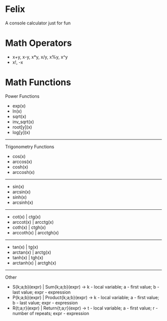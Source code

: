 # Felix
A console calculator just for fun

# Math Operators
- x+y, x-y, x\*y, x/y, x%y, x^y
- x!, -x

# Math Functions
Power Functions
- exp(x)
- ln(x)
- sqrt(x)
- inv_sqrt(x)
- root\[y\](x)
- log\[y\](x)
---
Trigonometry Functions
- cos(x)
- arccos(x)
- cosh(x)
- arccosh(x)
---
- sin(x)
- arcsin(x)
- sinh(x)
- arcsinh(x)
---
- cot(x) | ctg(x)
- arccot(x) | arcctg(x)
- coth(x) | ctgh(x)
- arccoth(x) | arcctgh(x)
---
- tan(x) | tg(x)
- arctan(x) | arctg(x)
- tanh(x) | tgh(x)
- arctanh(x) | arctgh(x)
---
Other
- S{k;a;b}(expr) | Sum{k;a;b}(expr) -> k - local variable; a - first value; b - last value; expr - expression
- P{k;a;b}(expr) | Product{k;a;b}(expr) -> k - local variable; a - first value; b - last value; expr - expression
- R{t;a;r}(expr) | Return{t;a;r}(expr) -> t - local variable; a - first value; r - number of repeats; expr - expression
